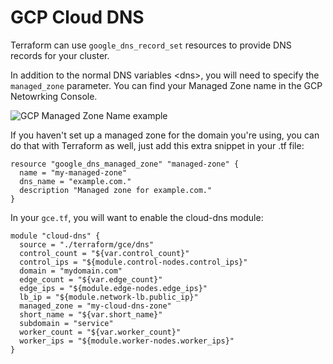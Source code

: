 GCP Cloud DNS
=============

Terraform can use `google_dns_record_set` resources to provide DNS
records for your cluster.

In addition to the normal DNS variables &lt;dns&gt;, you will need to
specify the `managed_zone` parameter. You can find your Managed Zone
name in the GCP Netowrking Console.

![GCP Managed Zone Name example](/_static/gcp_dns.png)

If you haven't set up a managed zone for the domain you're using, you
can do that with Terraform as well, just add this extra snippet in your
.tf file:

``` {.sourceCode .javascript}
resource "google_dns_managed_zone" "managed-zone" {
  name = "my-managed-zone"
  dns_name = "example.com."
  description "Managed zone for example.com."
}
```

In your `gce.tf`, you will want to enable the cloud-dns module:

``` {.sourceCode .javascript}
module "cloud-dns" {
  source = "./terraform/gce/dns"
  control_count = "${var.control_count}"
  control_ips = "${module.control-nodes.control_ips}"
  domain = "mydomain.com"
  edge_count = "${var.edge_count}"
  edge_ips = "${module.edge-nodes.edge_ips}"
  lb_ip = "${module.network-lb.public_ip}"
  managed_zone = "my-cloud-dns-zone"
  short_name = "${var.short_name}"
  subdomain = "service"
  worker_count = "${var.worker_count}"
  worker_ips = "${module.worker-nodes.worker_ips}"
}
```
